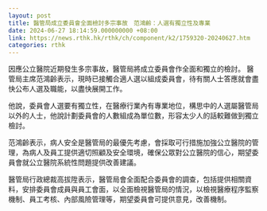 ```yaml
---
layout: post
title: 醫管局成立委員會全面檢討多宗事故　范鴻齡：人選有獨立性及專業
date: 2024-06-27 18:14:59.000000000 +08:00
link: https://news.rthk.hk/rthk/ch/component/k2/1759320-20240627.htm
categories: rthk
---
```


因應公立醫院近期發生多宗事故，醫管局將成立委員會作全面和獨立的檢討。 醫管局主席范鴻齡表示，現時已接觸合適人選以組成委員會，待有關人士答應就會盡快公布人選及職能，以盡快展開工作。

他說，委員會人選要有獨立性，在醫療行業內有專業地位，構思中的人選屬醫管局以外的人士，他說計劃委員會的人數組成為單位數，形容太少人的話較難做到獨立檢討。

范鴻齡表示，病人安全是醫管局的最優先考慮，會採取可行措施加強公立醫院的管理，為病人及員工提供適切照顧及安全環境，確保公眾對公立醫院的信心，期望委員會就公立醫院系統性問題提供改善建議。

醫管局行政總裁高拔陞表示，醫管局會全面配合委員會的調查，包括提供相關資料，安排委員會成員與員工會面，以全面檢視醫管局的情況，以檢視醫療程序監察機制、員工考核、內部風險管理等，期望委員會可提供意見，改善機制。
